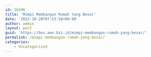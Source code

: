 ```yaml
---
id: 18496
title: 'Mimpi Membangun Rumah Yang Besar'
date: '2022-10-20T07:53:58+00:00'
author: admin
layout: post
guid: 'https://bos.awn.biz.id/mimpi-membangun-rumah-yang-besar/'
permalink: /mimpi-membangun-rumah-yang-besar/
categories:
    - Uncategorized
---
```


